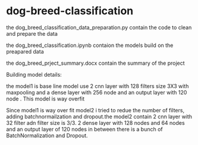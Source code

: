 # dog-breed-classification

the dog_breed_classification_data_preparation.py contain the code to clean and prepare the data

the dog_breed_classification.ipynb contaion the models build on the preapared data

the dog_breed_prject_summary.docx contain the summary of the project



Building model details:

the model1 is base line model use 2 cnn layer with 128 filters size 3X3 with maxpooling and a dense layer with 256 node and an output layer with 120 node . This model is way overfit

Since model1 is way over fit model2 i tried to redue the number of filters, adding batchnormailzation and dropout.the model2 contain 2 cnn layer with 32 filter adn filter size is 3/3. 2 dense layer with 128 nodes and 64 nodes and an output layer of 120 nodes in between there is a bunch of BatchNormalization and Dropout.
